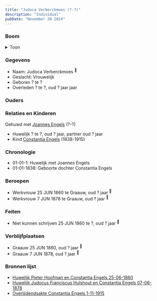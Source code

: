 ```yaml
---
title: "Judoca Verberckmoes (?-?)"
description: "Individual"
pubDate: "November 20 2024"
---
```


### Boom
<details><summary>Toon</summary>

![test](https://www.plantuml.com/plantuml/svg/hP8_Ry8m4CLtVueJ39sG4WBzWo90GKdL3cs7YXKvzZLOSMpaSueGuhlNXGXGbtRePhtdy-_TdUVakVDjendLocouumsKNDILiwsH2wkj0--ueM2XyMoj989GJcWydR7P-1qqs9Jew2IHHuVMxpR8hbuLcXF1dW50Pfr4zxvMeZP8bAODLsOwXOGT6Bk1joEA63kLz9vRQGM79Rh047LZaNh02PwYQ3WSmRcyNsHvaYU1iVzGgEK1qad9ozsgjDvhd4nX1hChZ-fMwnKtSYMS9Ifj2DDTEbpWbfkWGsugr5VS1A2V9yMuoFw7r-7IoHQbLARwDewq8egYkrleQrMj_Gwrjjj0F1Sih0ahD5xn7n6ZU0H_64bydzn3XfzXPURth36yl2uXVeZ7yEWuRxSXIBU6mQ2BohhvN8IkXK4NYx4v6Xd-t1S0)
</details>

### Gegevens
- Naam: Judoca Verberckmoes <sup><a href="../s00024/" style="text-decoration:none" title="Huwelijk Pieter Hoofman en Constantia Engels 25-06-1860">:link:</a></sup>
- Geslacht: Vrouwelijk
- Geboren ? te ? 
- Overleden ? te ?, oud ? jaar jaar 

### Ouders

### Relaties en Kinderen

Gehuwd met [Joannes Engels](../i00223/) (?-?) 
- Huwelijk ? te ?, oud ? jaar, partner oud ? jaar 
- Kind [Constantia Engels](../i00014/) (1838-1915)

### Chronologie
- 01-01-1: Huwelijk met Joannes Engels
- 01-01-1838: Geboorte dochter Constantia Engels

### Beroepen
- Werkvrouw 25 JUN 1860 te Graauw, oud ? jaar <sup><a href="../s00024/" style="text-decoration:none" title="Huwelijk Pieter Hoofman en Constantia Engels 25-06-1860">:link:</a></sup>
- Werkvrouw 7 JUN 1878 te Graauw, oud ? jaar <sup><a href="../s00377/" style="text-decoration:none" title="Huwelijk Judocus Franciscus Hulshout en Constantia Engels 07-06-1878">:link:</a></sup>

### Feiten
- Niet kunnen schrijven 25 JUN 1860 te ?, oud ? jaar <sup><a href="../s00024/" style="text-decoration:none" title="Huwelijk Pieter Hoofman en Constantia Engels 25-06-1860">:link:</a></sup>

### Verblijfplaatsen
- Graauw  25 JUN 1860, oud ? jaar  <sup><a href="../s00024/" style="text-decoration:none" title="Huwelijk Pieter Hoofman en Constantia Engels 25-06-1860">:link:</a></sup>
- Graauw  7 JUN 1878, oud ? jaar  <sup><a href="../s00377/" style="text-decoration:none" title="Huwelijk Judocus Franciscus Hulshout en Constantia Engels 07-06-1878">:link:</a></sup>

### Bronnen lijst
- [Huwelijk Pieter Hoofman en Constantia Engels 25-06-1860](../s00024/)
- [Huwelijk Judocus Franciscus Hulshout en Constantia Engels 07-06-1878](../s00377/)
- [Overlijdendsakte Constantia Engels 1-11-1915](../s00027/)